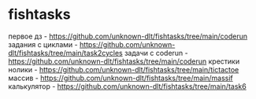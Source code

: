 # fishtasks
первое дз - https://github.com/unknown-dlt/fishtasks/tree/main/coderun
задания с циклами - https://github.com/unknown-dlt/fishtasks/tree/main/task2cycles
задачи с coderun - https://github.com/unknown-dlt/fishtasks/tree/main/coderun
крестики нолики - https://github.com/unknown-dlt/fishtasks/tree/main/tictactoe
массив - https://github.com/unknown-dlt/fishtasks/tree/main/massif
калькулятор - https://github.com/unknown-dlt/fishtasks/tree/main/task6
